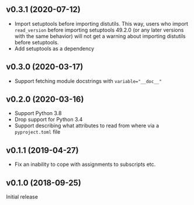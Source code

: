 v0.3.1 (2020-07-12)
-------------------
- Import setuptools before importing distutils.  This way, users who import
  `read_version` before importing setuptools 49.2.0 (or any later versions with
  the same behavior) will not get a warning about importing distutils before
  setuptools.
- Add setuptools as a dependency

v0.3.0 (2020-03-17)
-------------------
- Support fetching module docstrings with `variable="__doc__"`

v0.2.0 (2020-03-16)
-------------------
- Support Python 3.8
- Drop support for Python 3.4
- Support describing what attributes to read from where via a `pyproject.toml`
  file

v0.1.1 (2019-04-27)
-------------------
- Fix an inability to cope with assignments to subscripts etc.

v0.1.0 (2018-09-25)
-------------------
Initial release
